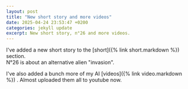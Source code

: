 ```yaml
---
layout: post
title: "New short story and more videos"
date: 2025-04-24 23:53:47 +0200
categories: jekyll update
excerpt: New short story, n°26 and more videos.
---
```


I've added a new short story to the [short]({% link short.markdown %}) section.<br>
N°26 is about an alternative alien "invasion".

I've also added a bunch more of my AI [videos]({% link video.markdown %}) . Almost uploaded them all to youtube now.
